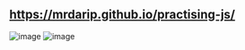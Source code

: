 ## https://mrdarip.github.io/practising-js/

![image](https://github.com/user-attachments/assets/3b177c0a-3277-4913-a074-75bec2986c52)
![image](https://github.com/user-attachments/assets/ad070d7a-23c7-4981-b7ba-f9ef3e37e3c2)
